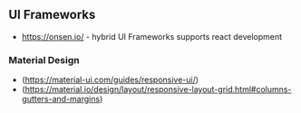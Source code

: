 

## UI Frameworks
* https://onsen.io/ - hybrid UI Frameworks supports react development


### Material Design
* (https://material-ui.com/guides/responsive-ui/)
* (https://material.io/design/layout/responsive-layout-grid.html#columns-gutters-and-margins)